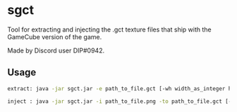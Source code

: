 # sgct

Tool for extracting and injecting the .gct texture files that ship with the GameCube version of the game.

Made by Discord user DIP#0942.

## Usage

```sh
extract: java -jar sgct.jar -e path_to_file.gct [-wh width_as_integer height_as_integer] [-pos pos_in_hex]

inject : java -jar sgct.jar -i path_to_file.png -to path_to_file.gct [-pos pos_in_hex] -wd (<- this means to write the image dimensions to 0x10, the standard location)
```